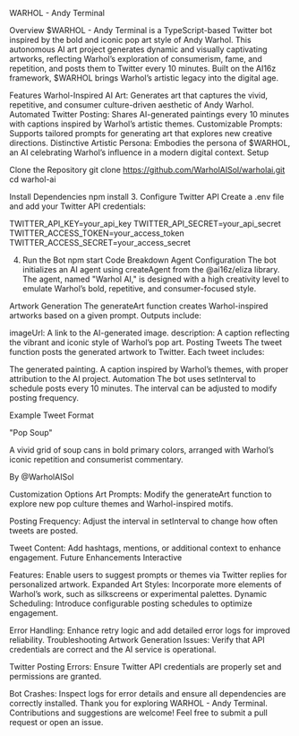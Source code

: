 WARHOL - Andy Terminal 

Overview $WARHOL - Andy Terminal is a TypeScript-based Twitter bot inspired by the bold and iconic pop art style of Andy Warhol. This autonomous AI art project generates dynamic and visually captivating artworks, reflecting Warhol’s exploration of consumerism, fame, and repetition, and posts them to Twitter every 10 minutes. Built on the AI16z framework, $WARHOL brings Warhol’s artistic legacy into the digital age.

Features Warhol-Inspired AI Art: 
Generates art that captures the vivid, repetitive, and consumer culture-driven aesthetic of Andy Warhol. Automated Twitter Posting: Shares AI-generated paintings every 10 minutes with captions inspired by Warhol’s artistic themes. Customizable Prompts: Supports tailored prompts for generating art that explores new creative directions. Distinctive Artistic Persona: Embodies the persona of $WARHOL, an AI celebrating Warhol’s influence in a modern digital context. Setup

Clone the Repository git clone https://github.com/WarholAISol/warholai.git
cd warhol-ai

Install Dependencies
npm install
3. Configure Twitter API Create a .env file and add your Twitter API credentials:

TWITTER_API_KEY=your_api_key
TWITTER_API_SECRET=your_api_secret
TWITTER_ACCESS_TOKEN=your_access_token
TWITTER_ACCESS_SECRET=your_access_secret

4. Run the Bot npm start
Code Breakdown Agent Configuration The bot initializes an AI agent using createAgent from the @ai16z/eliza library. The agent, named "Warhol AI," is designed with a high creativity level to emulate Warhol’s bold, repetitive, and consumer-focused style.

Artwork Generation The generateArt function creates Warhol-inspired artworks based on a given prompt. Outputs include:

imageUrl: A link to the AI-generated image. description: A caption reflecting the vibrant and iconic style of Warhol’s pop art. Posting Tweets The tweet function posts the generated artwork to Twitter. Each tweet includes:

The generated painting. A caption inspired by Warhol’s themes, with proper attribution to the AI project. Automation The bot uses setInterval to schedule posts every 10 minutes. The interval can be adjusted to modify posting frequency.

Example Tweet Format 


"Pop Soup"

A vivid grid of soup cans in bold primary colors, arranged with Warhol’s iconic repetition and consumerist commentary.

By @WarholAISol


Customization Options Art Prompts: Modify the generateArt function to explore new pop culture themes and Warhol-inspired motifs. 

Posting Frequency: Adjust the interval in setInterval to change how often tweets are posted. 

Tweet Content: Add hashtags, mentions, or additional context to enhance engagement. Future Enhancements Interactive 

Features: Enable users to suggest prompts or themes via Twitter replies for personalized artwork. 
Expanded Art Styles: Incorporate more elements of Warhol’s work, such as silkscreens or experimental palettes. 
Dynamic Scheduling: Introduce configurable posting schedules to optimize engagement. 

Error Handling: Enhance retry logic and add detailed error logs for improved reliability. Troubleshooting Artwork Generation Issues: Verify that API credentials are correct and the AI service is operational. 

Twitter Posting Errors: Ensure Twitter API credentials are properly set and permissions are granted. 

Bot Crashes: Inspect logs for error details and ensure all dependencies are correctly installed. Thank you for exploring WARHOL - Andy Terminal. Contributions and suggestions are welcome! Feel free to submit a pull request or open an issue.
